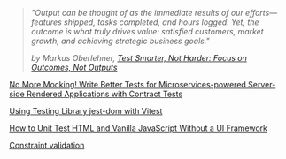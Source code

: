 



> *"Output can be thought of as the immediate results of our efforts—features shipped, tasks completed, and hours logged. Yet, the outcome is what truly drives value: satisfied customers, market growth, and achieving strategic business goals."*
>
> *by Markus Oberlehner, [Test Smarter, Not Harder: Focus on Outcomes, Not Outputs](https://markus.oberlehner.net/blog/test-smarter-not-harder-focus-on-outcomes-not-outputs/)*


[No More Mocking! Write Better Tests for Microservices-powered Server-side Rendered Applications with Contract Tests](https://markus.oberlehner.net/blog/no-more-mocking-write-better-tests-for-microservices-powered-server-side-rendered-applications-with-contract-tests/)

[Using Testing Library jest-dom with Vitest](https://markus.oberlehner.net/blog/using-testing-library-jest-dom-with-vitest/)



[How to Unit Test HTML and Vanilla JavaScript Without a UI Framework](https://dev.to/thawkin3/how-to-unit-test-html-and-vanilla-javascript-without-a-ui-framework-4io)



[Constraint validation](https://developer.mozilla.org/en-US/docs/Web/HTML/Constraint_validation#complex_constraints_using_the_constraint_validation_api)

